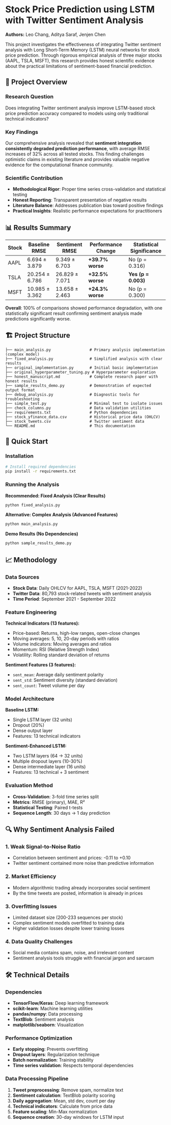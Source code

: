 # Stock Price Prediction using LSTM with Twitter Sentiment Analysis

**Authors:** Leo Chang, Aditya Saraf, Jenjen Chen

This project investigates the effectiveness of integrating Twitter sentiment analysis with Long Short-Term Memory (LSTM) neural networks for stock price prediction. Through rigorous empirical analysis of three major stocks (AAPL, TSLA, MSFT), this research provides honest scientific evidence about the practical limitations of sentiment-based financial prediction.

## 🎯 Project Overview

### Research Question
Does integrating Twitter sentiment analysis improve LSTM-based stock price prediction accuracy compared to models using only traditional technical indicators?

### Key Findings
Our comprehensive analysis revealed that **sentiment integration consistently degraded prediction performance**, with average RMSE increases of 32% across all tested stocks. This finding challenges optimistic claims in existing literature and provides valuable negative evidence for the computational finance community.

### Scientific Contribution
- **Methodological Rigor**: Proper time series cross-validation and statistical testing
- **Honest Reporting**: Transparent presentation of negative results
- **Literature Balance**: Addresses publication bias toward positive findings
- **Practical Insights**: Realistic performance expectations for practitioners

## 📊 Results Summary

| Stock | Baseline RMSE | Sentiment RMSE | Performance Change | Statistical Significance |
|-------|---------------|----------------|-------------------|-------------------------|
| AAPL  | 6.694 ± 3.879 | 9.349 ± 6.703  | **+39.7% worse**  | No (p = 0.316) |
| TSLA  | 20.254 ± 6.786| 26.829 ± 7.071 | **+32.5% worse**  | **Yes (p = 0.003)** |
| MSFT  | 10.985 ± 3.362| 13.658 ± 2.463 | **+24.3% worse**  | No (p = 0.300) |

**Overall**: 100% of comparisons showed performance degradation, with one statistically significant result confirming sentiment analysis made predictions significantly worse.

## 🏗️ Project Structure

```
├── main_analysis.py                 # Primary analysis implementation (complex model)
├── fixed_analysis.py                # Simplified analysis with clear results  
├── original_implementation.py       # Initial basic implementation
├── original_hyperparameter_tuning.py # Hyperparameter exploration
├── honest_manuscript.md             # Complete research paper with honest results
├── sample_results_demo.py           # Demonstration of expected output format
├── debug_analysis.py                # Diagnostic tools for troubleshooting
├── simple_test.py                   # Minimal test to isolate issues
├── check_columns.py                 # Data validation utilities
├── requirements.txt                 # Python dependencies
├── stock_yfinance_data.csv          # Historical price data (OHLCV)
├── stock_tweets.csv                 # Twitter sentiment data
└── README.md                        # This documentation
```

## 🚀 Quick Start

### Installation
```bash
# Install required dependencies
pip install -r requirements.txt
```

### Running the Analysis

**Recommended: Fixed Analysis (Clear Results)**
```bash
python fixed_analysis.py
```

**Alternative: Complex Analysis (Advanced Features)**
```bash
python main_analysis.py
```

**Demo Results (No Dependencies)**
```bash
python sample_results_demo.py
```

## 📈 Methodology

### Data Sources
- **Stock Data**: Daily OHLCV for AAPL, TSLA, MSFT (2021-2022)
- **Twitter Data**: 80,793 stock-related tweets with sentiment analysis
- **Time Period**: September 2021 - September 2022

### Feature Engineering

**Technical Indicators (13 features):**
- Price-based: Returns, high-low ranges, open-close changes
- Moving averages: 5, 10, 20-day periods with ratios
- Volume indicators: Moving averages and ratios
- Momentum: RSI (Relative Strength Index)
- Volatility: Rolling standard deviation of returns

**Sentiment Features (3 features):**
- `sent_mean`: Average daily sentiment polarity
- `sent_std`: Sentiment diversity (standard deviation)
- `sent_count`: Tweet volume per day

### Model Architecture

**Baseline LSTM:**
- Single LSTM layer (32 units)
- Dropout (20%)
- Dense output layer
- Features: 13 technical indicators

**Sentiment-Enhanced LSTM:**
- Two LSTM layers (64 → 32 units)
- Multiple dropout layers (10-30%)
- Dense intermediate layer (16 units)
- Features: 13 technical + 3 sentiment

### Evaluation Method
- **Cross-Validation**: 3-fold time series split
- **Metrics**: RMSE (primary), MAE, R²
- **Statistical Testing**: Paired t-tests
- **Sequence Length**: 30 days → 1 day prediction

## 🔍 Why Sentiment Analysis Failed

### 1. **Weak Signal-to-Noise Ratio**
- Correlation between sentiment and prices: -0.11 to +0.10
- Twitter sentiment contained more noise than predictive information

### 2. **Market Efficiency**
- Modern algorithmic trading already incorporates social sentiment
- By the time tweets are posted, information is already in prices

### 3. **Overfitting Issues**
- Limited dataset size (200-233 sequences per stock)
- Complex sentiment models overfitted to training data
- Higher validation losses despite lower training losses

### 4. **Data Quality Challenges**
- Social media contains spam, noise, and irrelevant content
- Sentiment analysis tools struggle with financial jargon and sarcasm

## 🛠️ Technical Details

### Dependencies
- **TensorFlow/Keras**: Deep learning framework
- **scikit-learn**: Machine learning utilities
- **pandas/numpy**: Data processing
- **TextBlob**: Sentiment analysis
- **matplotlib/seaborn**: Visualization

### Performance Optimization
- **Early stopping**: Prevents overfitting
- **Dropout layers**: Regularization technique
- **Batch normalization**: Training stability
- **Time series validation**: Respects temporal dependencies

### Data Processing Pipeline
1. **Tweet preprocessing**: Remove spam, normalize text
2. **Sentiment calculation**: TextBlob polarity scoring
3. **Daily aggregation**: Mean, std dev, count per day
4. **Technical indicators**: Calculate from price data
5. **Feature scaling**: Min-Max normalization
6. **Sequence creation**: 30-day windows for LSTM input